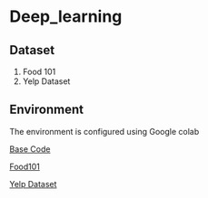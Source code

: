 # Deep_learning

## Dataset
1. Food 101
2. Yelp Dataset

## Environment

The environment is configured using Google colab

[Base Code](https://colab.research.google.com/drive/1xIIr7XbOJLIeu_lJv2ZynoRxh4RVsS3S#scrollTo=2ZKL6nKYq0fp)

[Food101](https://colab.research.google.com/drive/13V5XpajQbJkjWUbCUOXCqhpbs5tls8ip?usp=sharing)

[Yelp Dataset](https://colab.research.google.com/drive/13V5XpajQbJkjWUbCUOXCqhpbs5tls8ip?usp=sharing)
